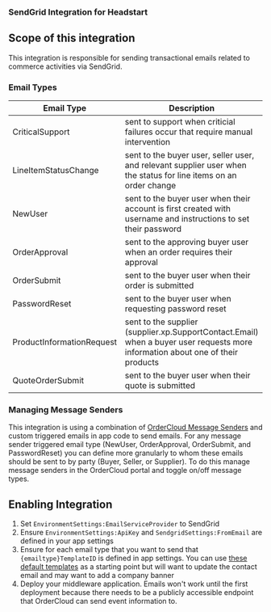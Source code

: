 ### SendGrid Integration for Headstart

## Scope of this integration

This integration is responsible for sending transactional emails related to commerce activities via SendGrid.

### Email Types

| Email Type                | Description                                                                                                                     |
| ------------------------- | ------------------------------------------------------------------------------------------------------------------------------- |
| CriticalSupport           | sent to support when criticial failures occur that require manual intervention                                                  |
| LineItemStatusChange      | sent to the buyer user, seller user, and relevant supplier user when the status for line items on an order change               |
| NewUser                   | sent to the buyer user when their account is first created with username and instructions to set their password                 |
| OrderApproval             | sent to the approving buyer user when an order requires their approval                                                          |
| OrderSubmit               | sent to the buyer user when their order is submitted                                                                            |
| PasswordReset             | sent to the buyer user when requesting password reset                                                                           |
| ProductInformationRequest | sent to the supplier (supplier.xp.SupportContact.Email) when a buyer user requests more information about one of their products |
| QuoteOrderSubmit          | sent to the buyer user when their quote is submitted                                                                            |


### Managing Message Senders

This integration is using a combination of [OrderCloud Message Senders](https://ordercloud.io/knowledge-base/message-senders) and custom triggered emails in app code to send emails. For any message sender triggered email type (NewUser, OrderApproval, OrderSubmit, and PasswordReset) you can define more granularly to whom these emails should be sent to by party (Buyer, Seller, or Supplier). To do this manage message senders in the OrderCloud portal and toggle on/off message types.

## Enabling Integration

1. Set `EnvironmentSettings:EmailServiceProvider` to SendGrid
2. Ensure `EnvironmentSettings:ApiKey` and `SendgridSettings:FromEmail` are defined in your app settings
3. Ensure for each email type that you want to send that `{emailtype}TemplateID` is defined in app settings. You can use [these default templates](./assets/templates/email) as a starting point but will want to update the contact email and may want to add a company banner
4. Deploy your middleware application. Emails won't work until the first deployment because there needs to be a publicly accessible endpoint that OrderCloud can send event information to.
